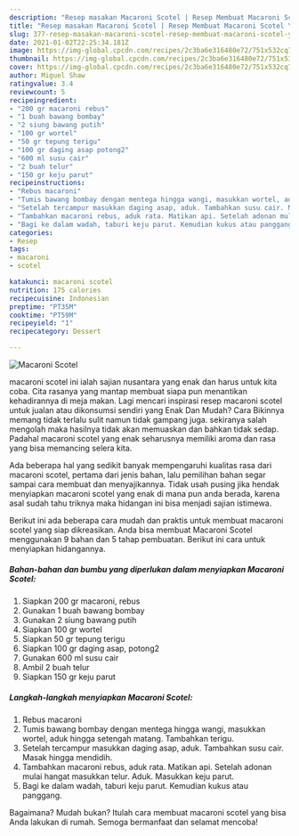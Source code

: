 ```yaml
---
description: "Resep masakan Macaroni Scotel | Resep Membuat Macaroni Scotel Yang Sedap"
title: "Resep masakan Macaroni Scotel | Resep Membuat Macaroni Scotel Yang Sedap"
slug: 377-resep-masakan-macaroni-scotel-resep-membuat-macaroni-scotel-yang-sedap
date: 2021-01-02T22:25:34.181Z
image: https://img-global.cpcdn.com/recipes/2c3ba6e316480e72/751x532cq70/macaroni-scotel-foto-resep-utama.jpg
thumbnail: https://img-global.cpcdn.com/recipes/2c3ba6e316480e72/751x532cq70/macaroni-scotel-foto-resep-utama.jpg
cover: https://img-global.cpcdn.com/recipes/2c3ba6e316480e72/751x532cq70/macaroni-scotel-foto-resep-utama.jpg
author: Miguel Shaw
ratingvalue: 3.4
reviewcount: 5
recipeingredient:
- "200 gr macaroni rebus"
- "1 buah bawang bombay"
- "2 siung bawang putih"
- "100 gr wortel"
- "50 gr tepung terigu"
- "100 gr daging asap potong2"
- "600 ml susu cair"
- "2 buah telur"
- "150 gr keju parut"
recipeinstructions:
- "Rebus macaroni"
- "Tumis bawang bombay dengan mentega hingga wangi, masukkan wortel, aduk hingga setengah matang. Tambahkan terigu."
- "Setelah tercampur masukkan daging asap, aduk. Tambahkan susu cair. Masak hingga mendidih."
- "Tambahkan macaroni rebus, aduk rata. Matikan api. Setelah adonan mulai hangat masukkan telur. Aduk. Masukkan keju parut."
- "Bagi ke dalam wadah, taburi keju parut. Kemudian kukus atau panggang."
categories:
- Resep
tags:
- macaroni
- scotel

katakunci: macaroni scotel 
nutrition: 175 calories
recipecuisine: Indonesian
preptime: "PT35M"
cooktime: "PT59M"
recipeyield: "1"
recipecategory: Dessert

---
```



![Macaroni Scotel](https://img-global.cpcdn.com/recipes/2c3ba6e316480e72/751x532cq70/macaroni-scotel-foto-resep-utama.jpg)


macaroni scotel ini ialah sajian nusantara yang enak dan harus untuk kita coba. Cita rasanya yang mantap membuat siapa pun menantikan kehadirannya di meja makan.
Lagi mencari inspirasi resep macaroni scotel untuk jualan atau dikonsumsi sendiri yang Enak Dan Mudah? Cara Bikinnya memang tidak terlalu sulit namun tidak gampang juga. sekiranya salah mengolah maka hasilnya tidak akan memuaskan dan bahkan tidak sedap. Padahal macaroni scotel yang enak seharusnya memiliki aroma dan rasa yang bisa memancing selera kita.



Ada beberapa hal yang sedikit banyak mempengaruhi kualitas rasa dari macaroni scotel, pertama dari jenis bahan, lalu pemilihan bahan segar sampai cara membuat dan menyajikannya. Tidak usah pusing jika hendak menyiapkan macaroni scotel yang enak di mana pun anda berada, karena asal sudah tahu triknya maka hidangan ini bisa menjadi sajian istimewa.


Berikut ini ada beberapa cara mudah dan praktis untuk membuat macaroni scotel yang siap dikreasikan. Anda bisa membuat Macaroni Scotel menggunakan 9 bahan dan 5 tahap pembuatan. Berikut ini cara untuk menyiapkan hidangannya.

<!--inarticleads1-->

##### Bahan-bahan dan bumbu yang diperlukan dalam menyiapkan Macaroni Scotel:

1. Siapkan 200 gr macaroni, rebus
1. Gunakan 1 buah bawang bombay
1. Gunakan 2 siung bawang putih
1. Siapkan 100 gr wortel
1. Siapkan 50 gr tepung terigu
1. Siapkan 100 gr daging asap, potong2
1. Gunakan 600 ml susu cair
1. Ambil 2 buah telur
1. Siapkan 150 gr keju parut




<!--inarticleads2-->

##### Langkah-langkah menyiapkan Macaroni Scotel:

1. Rebus macaroni
1. Tumis bawang bombay dengan mentega hingga wangi, masukkan wortel, aduk hingga setengah matang. Tambahkan terigu.
1. Setelah tercampur masukkan daging asap, aduk. Tambahkan susu cair. Masak hingga mendidih.
1. Tambahkan macaroni rebus, aduk rata. Matikan api. Setelah adonan mulai hangat masukkan telur. Aduk. Masukkan keju parut.
1. Bagi ke dalam wadah, taburi keju parut. Kemudian kukus atau panggang.




Bagaimana? Mudah bukan? Itulah cara membuat macaroni scotel yang bisa Anda lakukan di rumah. Semoga bermanfaat dan selamat mencoba!
